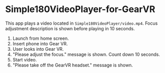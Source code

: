 # Simple180VideoPlayer-for-GearVR

This app plays a video located in `Simple180VideoPlayer/video.mp4`. Focus adjustment description is shown before playing in 10 seconds.

1. Launch from home screen.
2. Insert phone into Gear VR.
3. User looks into Gear VR.
4. "Please adjust the focus." message is shown. Count down 10 seconds.
5. Start video.
6. "Please take off the GearVR headset." message is shown.
